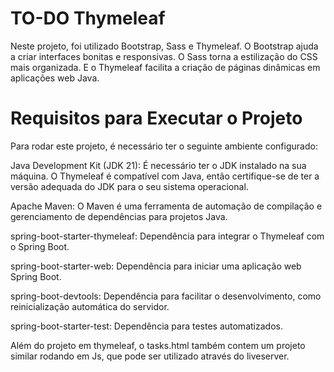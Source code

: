 
# TO-DO Thymeleaf
Neste projeto, foi utilizado Bootstrap, Sass e Thymeleaf. O Bootstrap ajuda a criar interfaces bonitas e responsivas. O Sass torna a estilização do CSS mais organizada. E o Thymeleaf facilita a criação de páginas dinâmicas em aplicações web Java.

# Requisitos para Executar o Projeto
Para rodar este projeto, é necessário ter o seguinte ambiente configurado:

Java Development Kit (JDK 21): É necessário ter o JDK instalado na sua máquina. O Thymeleaf é compatível com Java, então certifique-se de ter a versão adequada do JDK para o seu sistema operacional.

Apache Maven: O Maven é uma ferramenta de automação de compilação e gerenciamento de dependências para projetos Java.

spring-boot-starter-thymeleaf: Dependência para integrar o Thymeleaf com o Spring Boot.

spring-boot-starter-web: Dependência para iniciar uma aplicação web Spring Boot.

spring-boot-devtools: Dependência para facilitar o desenvolvimento, como reinicialização automática do servidor.

spring-boot-starter-test: Dependência para testes automatizados.

Além do projeto em thymeleaf, o tasks.html também contem um projeto similar rodando em Js, que pode ser utilizado através do liveserver.
